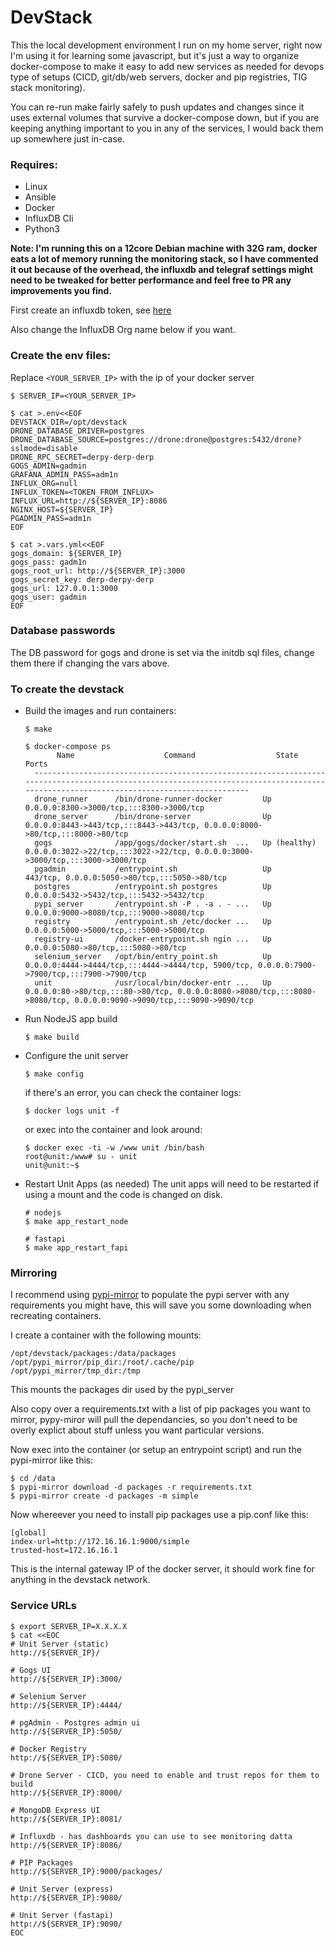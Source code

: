 DevStack
========

This the local development environment I run on my home server, right now I'm using it for learning some javascript, but it's just a way to organize docker-compose to make it easy to add new services as needed for devops type of setups (CICD, git/db/web servers, docker and pip registries, TIG stack monitoring).

You can re-run make fairly safely to push updates and changes since it uses external volumes that survive a docker-compose down, but if you are keeping anything important to you in any of the services, I would back them up somewhere just in-case.

### Requires:
* Linux
* Ansible
* Docker
* InfluxDB Cli
* Python3

**Note: I'm running this on a 12core Debian machine with 32G ram, docker eats a lot of memory running the monitoring stack, so I have commented it out because of the overhead, the influxdb and telegraf settings might need to be tweaked for better performance and feel free to PR any improvements you find.**

First create an influxdb token, see [here](https://docs.influxdata.com/influxdb/cloud/reference/cli/influx/auth/create/)

Also change the InfluxDB Org name below if you want.

### Create the env files:
Replace `<YOUR_SERVER_IP>` with the ip of your docker server

```
$ SERVER_IP=<YOUR_SERVER_IP>

$ cat >.env<<EOF
DEVSTACK_DIR=/opt/devstack
DRONE_DATABASE_DRIVER=postgres
DRONE_DATABASE_SOURCE=postgres://drone:drone@postgres:5432/drone?sslmode=disable
DRONE_RPC_SECRET=derpy-derp-derp
GOGS_ADMIN=gadmin
GRAFANA_ADMIN_PASS=adm1n
INFLUX_ORG=null
INFLUX_TOKEN=<TOKEN_FROM_INFLUX>
INFLUX_URL=http://${SERVER_IP}:8086
NGINX_HOST=${SERVER_IP}
PGADMIN_PASS=adm1n
EOF

$ cat >.vars.yml<<EOF
gogs_domain: ${SERVER_IP}
gogs_pass: gadm1n
gogs_root_url: http://${SERVER_IP}:3000
gogs_secret_key: derp-derpy-derp
gogs_url: 127.0.0.1:3000
gogs_user: gadmin
EOF
```


### Database passwords
The DB password for gogs and drone is set via the initdb sql files, change them there if changing the vars above.


### To create the devstack
* Build the images and run containers:
  ```
  $ make

  $ docker-compose ps
         Name                    Command                  State                                                              Ports
    --------------------------------------------------------------------------------------------------------------------------------------------------------------------------------------
    drone_runner      /bin/drone-runner-docker         Up             0.0.0.0:8300->3000/tcp,:::8300->3000/tcp
    drone_server      /bin/drone-server                Up             0.0.0.0:8443->443/tcp,:::8443->443/tcp, 0.0.0.0:8000->80/tcp,:::8000->80/tcp
    gogs              /app/gogs/docker/start.sh  ...   Up (healthy)   0.0.0.0:3022->22/tcp,:::3022->22/tcp, 0.0.0.0:3000->3000/tcp,:::3000->3000/tcp
    pgadmin           /entrypoint.sh                   Up             443/tcp, 0.0.0.0:5050->80/tcp,:::5050->80/tcp
    postgres          /entrypoint.sh postgres          Up             0.0.0.0:5432->5432/tcp,:::5432->5432/tcp
    pypi_server       /entrypoint.sh -P . -a . - ...   Up             0.0.0.0:9000->8080/tcp,:::9000->8080/tcp
    registry          /entrypoint.sh /etc/docker ...   Up             0.0.0.0:5000->5000/tcp,:::5000->5000/tcp
    registry-ui       /docker-entrypoint.sh ngin ...   Up             0.0.0.0:5080->80/tcp,:::5080->80/tcp
    selenium_server   /opt/bin/entry_point.sh          Up             0.0.0.0:4444->4444/tcp,:::4444->4444/tcp, 5900/tcp, 0.0.0.0:7900->7900/tcp,:::7900->7900/tcp
    unit              /usr/local/bin/docker-entr ...   Up             0.0.0.0:80->80/tcp,:::80->80/tcp, 0.0.0.0:8080->8080/tcp,:::8080->8080/tcp, 0.0.0.0:9090->9090/tcp,:::9090->9090/tcp
  ```

* Run NodeJS app build
  ```
  $ make build
  ```

* Configure the unit server
  ```
  $ make config
  ```
  if there's an error, you can check the container logs:
  ```
  $ docker logs unit -f
  ```
  or exec into the container and look around:
  ```
  $ docker exec -ti -w /www unit /bin/bash
  root@unit:/www# su - unit
  unit@unit:~$
  ```

* Restart Unit Apps (as needed)
  The unit apps will need to be restarted if using a mount and the code is changed on disk.
  ```
  # nodejs
  $ make app_restart_node

  # fastapi
  $ make app_restart_fapi
  ```


### Mirroring
I recommend using [pypi-mirror](https://github.com/koaps/pypi-mirror) to populate the pypi server with any requirements you might have, this will save you some downloading when recreating containers.

I create a container with the following mounts:
```
/opt/devstack/packages:/data/packages
/opt/pypi_mirror/pip_dir:/root/.cache/pip
/opt/pypi_mirror/tmp_dir:/tmp
```
This mounts the packages dir used by the pypi_server

Also copy over a requirements.txt with a list of pip packages you want to mirror, pypy-miror will pull the dependancies, so you don't need to be overly explict about stuff unless you want particular versions.

Now exec into the container (or setup an entrypoint script) and run the pypi-mirror like this:
```
$ cd /data
$ pypi-mirror download -d packages -r requirements.txt
$ pypi-mirror create -d packages -m simple
```

Now whereever you need to install pip packages use a pip.conf like this:
```
[global]
index-url=http://172.16.16.1:9000/simple
trusted-host=172.16.16.1
```
This is the internal gateway IP of the docker server, it should work fine for anything in the devstack network.

### Service URLs
```
$ export SERVER_IP=X.X.X.X
$ cat <<EOC
# Unit Server (static)
http://${SERVER_IP}/

# Gogs UI
http://${SERVER_IP}:3000/

# Selenium Server
http://${SERVER_IP}:4444/

# pgAdmin - Postgres admin ui
http://${SERVER_IP}:5050/

# Docker Registry
http://${SERVER_IP}:5080/

# Drone Server - CICD, you need to enable and trust repos for them to build
http://${SERVER_IP}:8000/

# MongoDB Express UI
http://${SERVER_IP}:8081/

# Influxdb - has dashboards you can use to see monitoring datta
http://${SERVER_IP}:8086/

# PIP Packages
http://${SERVER_IP}:9000/packages/

# Unit Server (express)
http://${SERVER_IP}:9080/

# Unit Server (fastapi)
http://${SERVER_IP}:9090/
EOC
```

